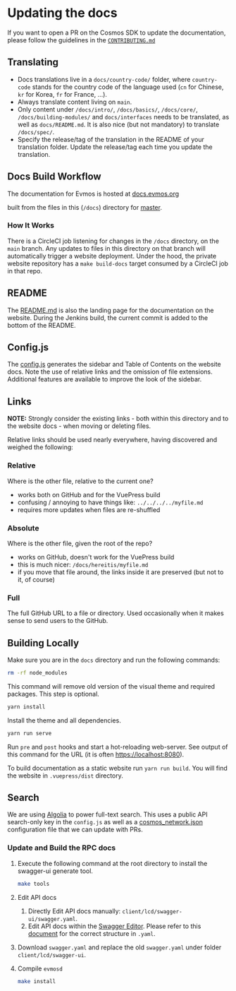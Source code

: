 # Updating the docs

If you want to open a PR on the Cosmos SDK to update the documentation,
please follow the guidelines in the
[`CONTRIBUTING.md`](https://github.com/evmos/evmos/tree/main/CONTRIBUTING.md#updating-documentation)

## Translating

- Docs translations live in a `docs/country-code/` folder,
  where `country-code` stands for the country code of the language used
  (`cn` for Chinese, `kr` for Korea, `fr` for France, ...).
- Always translate content living on `main`.
- Only content under `/docs/intro/`, `/docs/basics/`, `/docs/core/`, `/docs/building-modules/` and `docs/interfaces`
  needs to be translated, as well as `docs/README.md`.
  It is also nice (but not mandatory) to translate `/docs/spec/`.
- Specify the release/tag of the translation in the README of your translation folder.
  Update the release/tag each time you update the translation.

## Docs Build Workflow

The documentation for Evmos is hosted at [docs.evmos.org](https://docs.evmos.org/)

built from the files in this (`/docs`) directory for
[master](https://github.com/evmos/evmos/tree/main/docs).

### How It Works

There is a CircleCI job listening for changes in the `/docs` directory, on
the `main` branch. Any updates to files in this directory
on that branch will automatically trigger a website deployment. Under the hood,
the private website repository has a `make build-docs` target consumed by a CircleCI job in that repo.

## README

The [README.md](./README.md) is also the landing page for the documentation
on the website. During the Jenkins build, the current commit is added to the bottom
of the README.

## Config.js

The [config.js](./.vuepress/config.js) generates the sidebar and Table of Contents
on the website docs. Note the use of relative links and the omission of
file extensions. Additional features are available to improve the look
of the sidebar.

## Links

**NOTE:** Strongly consider the existing links - both within this directory
and to the website docs - when moving or deleting files.

Relative links should be used nearly everywhere, having discovered and weighed the following:

### Relative

Where is the other file, relative to the current one?

- works both on GitHub and for the VuePress build
- confusing / annoying to have things like: `../../../../myfile.md`
- requires more updates when files are re-shuffled

### Absolute

Where is the other file, given the root of the repo?

- works on GitHub, doesn't work for the VuePress build
- this is much nicer: `/docs/hereitis/myfile.md`
- if you move that file around, the links inside it are preserved (but not to it, of course)

### Full

The full GitHub URL to a file or directory. Used occasionally when it makes sense
to send users to the GitHub.

## Building Locally

Make sure you are in the `docs` directory and run the following commands:

```bash
rm -rf node_modules
```

This command will remove old version of the visual theme and required packages. This step is optional.

```bash
yarn install
```

Install the theme and all dependencies.

```bash
yarn run serve
```

<!-- markdown-link-check-disable-next-line -->
Run `pre` and `post` hooks and start a hot-reloading web-server.
See output of this command for the URL (it is often [https://localhost:8080](https://localhost:8080)).

To build documentation as a static website run `yarn run build`.
You will find the website in `.vuepress/dist` directory.

## Search

We are using [Algolia](https://www.algolia.com) to power full-text search.
This uses a public API search-only key in the `config.js`
as well as a [cosmos_network.json](https://github.com/algolia/docsearch-configs/blob/master/configs/cosmos-sdk.json)
configuration file that we can update with PRs.

### Update and Build the RPC docs

1. Execute the following command at the root directory to install the swagger-ui generate tool.
  
   ```bash
   make tools
   ```

2. Edit API docs

   1. Directly Edit API docs manually: `client/lcd/swagger-ui/swagger.yaml`.
   2. Edit API docs within the [Swagger Editor](https://editor.swagger.io/).
      Please refer to this [document](https://swagger.io/docs/specification/2-0/basic-structure/)
      for the correct structure in `.yaml`.

3. Download `swagger.yaml` and replace the old `swagger.yaml` under folder `client/lcd/swagger-ui`.

4. Compile `evmosd`

   ```bash
   make install
   ```
